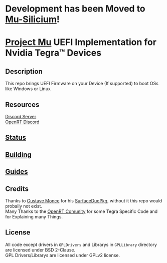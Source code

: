 # Development has been Moved to [Mu-Silicium](https://github.com/Robotix22/Mu-Silicium)!

# [Project Mu](https://microsoft.github.io/mu/) UEFI Implementation for Nvidia Tegra™ Devices

<!-- ![Banner](https://github.com/Robotix22/Mu-Tegra/blob/main/Pictures/Banner.png) -->

## Description

This repo brings UEFI Firmware on your Device (If supported) to boot OSs like Windows or Linux

## Resources

[Discord Server](https://discord.gg/Dx2QgMx7Sv) <br />
[OpenRT Discord](https://discord.gg/tAxvvVC)

## [Status](https://github.com/Robotix22/Mu-Tegra/blob/main/Status.md)

## [Building](https://github.com/Robotix22/Mu-Tegra/blob/main/Building.md)

## [Guides](https://github.com/Robotix22/UEFI-Guides/blob/main/Mu-Tegra/README.md)

## Credits

Thanks to [Gustave Monce](https://github.com/gus33000) for his [SurfaceDuoPkg](https://github.com/WOA-Project/SurfaceDuoPkg), without it this repo would probally not exist. <br />
Many Thanks to the [OpenRT Comunity](https://openrt.gitbook.io/open-surfacert/) for some Tegra Specific Code and for Explaining many Things.

## License

All code except drivers in `GPLDrivers` and Librarys in `GPLLibrary` directory are licensed under BSD 2-Clause. <br />
GPL Drivers/Librarys are licensed under GPLv2 license.
